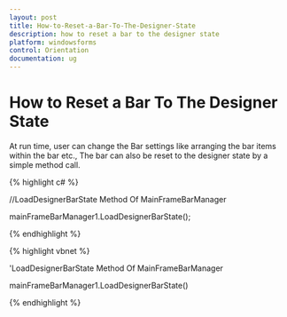 ```yaml
---
layout: post
title: How-to-Reset-a-Bar-To-The-Designer-State
description: how to reset a bar to the designer state
platform: windowsforms
control: Orientation
documentation: ug
---
```


# How to Reset a Bar To The Designer State

At run time, user can change the Bar settings like arranging the bar items within the bar etc., The bar can also be reset to the designer state by a simple method call.

{% highlight c# %}

//LoadDesignerBarState Method Of MainFrameBarManager

mainFrameBarManager1.LoadDesignerBarState();

{% endhighlight %}

{% highlight vbnet %}

'LoadDesignerBarState Method Of MainFrameBarManager

mainFrameBarManager1.LoadDesignerBarState()

{% endhighlight %}

